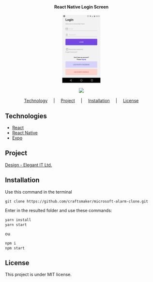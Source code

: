 <h4 align="center">
  React Native Login Screen
</h4>

<p align="center">
  <img src=".github/example.jpg" width="25%"/>
</p>

<p align="center">
  <img src="https://img.shields.io/static/v1?label=license&message=MIT&color=yellow"/>
</p>

<p align="center">
  <a href="#tecnologies">Technology</a> &nbsp; &nbsp; | &nbsp; &nbsp;
  <a href="#project">Project</a> &nbsp; &nbsp; | &nbsp; &nbsp;
  <a href="#installation">Installation</a> &nbsp; &nbsp; | &nbsp; &nbsp;
  <a href="#license">License</a>
</p>

## Technologies

- [React](https://reactjs.org)
- [React Native](https://facebook.github.io/react-native/)
- [Expo](https://expo.io/)

## Project

[Design - Elegant IT Ltd.](https://dribbble.com/shots/6910175-Apps-Login-page-design)

## Installation

Use this command in the terminal

```
git clone https://github.com/craftsmaker/microsoft-alarm-clone.git
```

Enter in the resulted folder and use these commands:

```
yarn install
yarn start
```

ou

```
npm i
npm start
```

## License

This project is under MIT license.
